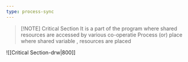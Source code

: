 ```yaml
---
type: process-sync 
---
```


> [!NOTE] Critical Section
> It is a part of the program where shared resources are accessed by various co-operatie Process
> (or)
> place where shared variable , resources are placed

![[Critical Section-drw|800]]